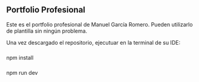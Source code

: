 ## Portfolio Profesional

Este es el portfolio profesional de Manuel García Romero. Pueden utilizarlo de plantilla sin ningún problema.

Una vez descargado el repositorio, ejecutuar en la terminal de su IDE:

###
npm install
###

###
npm run dev
###


